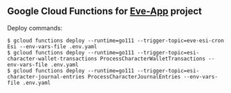 ## Google Cloud Functions for [Eve-App](https://github.com/dariusbakunas/eve-app) project

Deploy commands:

```shell script
$ gcloud functions deploy --runtime=go111 --trigger-topic=eve-esi-cron Esi --env-vars-file .env.yaml
$ gcloud functions deploy --runtime=go111 --trigger-topic=esi-character-wallet-transactions ProcessCharacterWalletTransactions --env-vars-file .env.yaml
$ gcloud functions deploy --runtime=go111 --trigger-topic=esi-character-journal-entries ProcessCharacterJournalEntries --env-vars-file .env.yaml
```